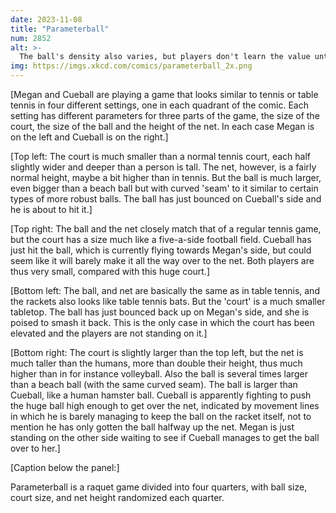 ```yaml
---
date: 2023-11-08
title: "Parameterball"
num: 2852
alt: >-
  The ball's density also varies, but players don't learn the value until after choosing their raquets<!--[sic] mispelled in comic-->. The infamous 'bowling ball table tennis' region of the parameter space often leads to equipment damage.
img: https://imgs.xkcd.com/comics/parameterball_2x.png
---
```

[Megan and Cueball are playing a game that looks similar to tennis or table tennis in four different settings, one in each quadrant of the comic. Each setting has different parameters for three parts of the game, the size of the court, the size of the ball and the height of the net. In each case Megan is on the left and Cueball is on the right.]

[Top left: The court is much smaller than a normal tennis court, each half slightly wider and deeper than a person is tall. The net, however, is a fairly normal height, maybe a bit higher than in tennis. But the ball is much larger, even bigger than a beach ball but with curved 'seam' to it similar to certain types of more robust balls. The ball has just bounced on Cueball's side and he is about to hit it.]

[Top right: The ball and the net closely match that of a regular tennis game, but the court has a size much like a five-a-side football<!-- still looks way smaller than a standard version of either a soccer or gridiron one! --> field. Cueball has just hit the ball, which is currently flying towards Megan's side, but could seem like it will barely make it all the way over<!-- which is a typical opening serve tactic, actually... --> to the net. Both players are thus very small, compared with this huge court.]

[Bottom left: The ball, and net are basically the same as in table tennis, and the rackets also looks like table tennis bats. But the 'court' is a much smaller tabletop. The ball has just bounced back up on Megan's side, and she is poised to smash it back. This is the only case in which the court has been elevated and the players are not standing on it.]

[Bottom right: The court is slightly larger than the top left, but the net is much taller than the humans, more than double their height, thus much higher than in for instance volleyball. Also the ball is several times larger than a beach ball (with the same curved seam). The ball is larger than Cueball, like a human hamster ball. Cueball is apparently fighting to push the huge ball high enough to get over the net, indicated by movement lines in which he is barely managing to keep the ball on the racket itself, not to mention he has only gotten the ball halfway up the net. Megan is just standing on the other side waiting to see if Cueball manages to get the ball over to her.]

[Caption below the panel:]

Parameterball is a raquet <!--[sic] mispelled in comic--> game divided into four quarters, with ball size, court size, and net height randomized each quarter.